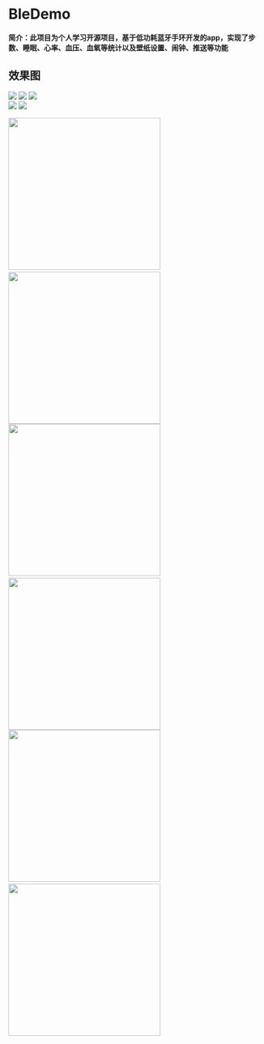 # BleDemo
**简介：此项目为个人学习开源项目，基于低功耗蓝牙手环开发的app，实现了步数、睡眠、心率、血压、血氧等统计以及壁纸设置、闹钟、推送等功能**

## 效果图
<div>
   <img src="https://github.com/SmartVive/BleDemo/blob/main/screenShot/116680912166434847.jpg"  height="600">
   <img src="https://github.com/SmartVive/BleDemo/blob/main/screenShot/41865219170645244.jpg"  height="600">
   <img src="https://github.com/SmartVive/BleDemo/blob/main/screenShot/52531429862448297.jpg"  height="600" >
</div>



<div>
   <img src="https://github.com/SmartVive/BleDemo/blob/main/screenShot/687126564397815300.jpg"  height="600">
   <img src="https://github.com/SmartVive/BleDemo/blob/main/screenShot/764106823002934861.jpg"  height="600">
</div>


<img src="https://github.com/SmartVive/BleDemo/blob/main/screenShot/116680912166434847.jpg" width="300">　<img src="https://github.com/SmartVive/BleDemo/blob/main/screenShot/41865219170645244.jpg" width="300">
<img src="https://github.com/azhon/AppUpdate/blob/master/img/zh/zh_3.png" width="300">　<img src="https://github.com/azhon/AppUpdate/blob/master/img/zh/zh_4.png" width="300">
<img src="https://github.com/azhon/AppUpdate/blob/master/img/zh/zh_5.png" width="300">　<img src="https://github.com/azhon/AppUpdate/blob/master/img/zh/zh_6.png" width="300">

